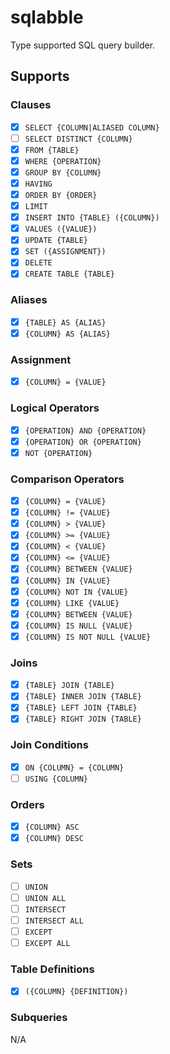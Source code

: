 # sqlabble

Type supported SQL query builder.

## Supports

### Clauses

- [x] `SELECT {COLUMN|ALIASED COLUMN}`
- [ ] `SELECT DISTINCT {COLUMN}`
- [x] `FROM {TABLE}`
- [x] `WHERE {OPERATION}`
- [x] `GROUP BY {COLUMN}`
- [x] `HAVING`
- [x] `ORDER BY {ORDER}`
- [x] `LIMIT`
- [x] `INSERT INTO {TABLE} ({COLUMN})`
- [x] `VALUES ({VALUE})`
- [x] `UPDATE {TABLE}`
- [x] `SET ({ASSIGNMENT})`
- [x] `DELETE`
- [x] `CREATE TABLE {TABLE}`

### Aliases

- [x] `{TABLE} AS {ALIAS}`
- [x] `{COLUMN} AS {ALIAS}`

### Assignment

- [x] `{COLUMN} = {VALUE}`

### Logical Operators

- [x] `{OPERATION} AND {OPERATION}`
- [x] `{OPERATION} OR {OPERATION}`
- [x] `NOT {OPERATION}`

### Comparison Operators

- [x] `{COLUMN} = {VALUE}`
- [x] `{COLUMN} != {VALUE}`
- [x] `{COLUMN} > {VALUE}`
- [x] `{COLUMN} >= {VALUE}`
- [x] `{COLUMN} < {VALUE}`
- [x] `{COLUMN} <= {VALUE}`
- [x] `{COLUMN} BETWEEN {VALUE}`
- [x] `{COLUMN} IN {VALUE}`
- [x] `{COLUMN} NOT IN {VALUE}`
- [x] `{COLUMN} LIKE {VALUE}`
- [x] `{COLUMN} BETWEEN {VALUE}`
- [x] `{COLUMN} IS NULL {VALUE}`
- [x] `{COLUMN} IS NOT NULL {VALUE}`

### Joins

- [x] `{TABLE} JOIN {TABLE}`
- [x] `{TABLE} INNER JOIN {TABLE}`
- [x] `{TABLE} LEFT JOIN {TABLE}`
- [x] `{TABLE} RIGHT JOIN {TABLE}`

### Join Conditions

- [x] `ON {COLUMN} = {COLUMN}`
- [ ] `USING {COLUMN}`

### Orders

- [x] `{COLUMN} ASC`
- [x] `{COLUMN} DESC`

### Sets

- [ ] `UNION`
- [ ] `UNION ALL`
- [ ] `INTERSECT`
- [ ] `INTERSECT ALL`
- [ ] `EXCEPT`
- [ ] `EXCEPT ALL`

### Table Definitions

- [x] `({COLUMN} {DEFINITION})`

### Subqueries

N/A
